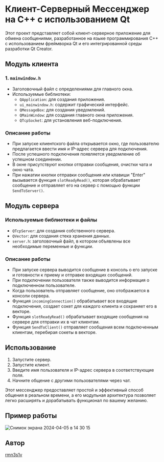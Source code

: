 # Клиент-Серверный Мессенджер на C++ с использованием Qt

Этот проект представляет собой клиент-серверное приложение для обмена сообщениями, разработанное на языке программирования C++ с использованием фреймворка Qt и его интегрированной среды разработки Qt Creator.

## Модуль клиента

### 1. `mainwindow.h`
- Заголовочный файл с определениями для главного окна.
- Используемые библиотеки:
  - `QApplication`: для создания приложения.
  - `ui_mainwindow.h`: содержит графический интерфейс.
  - `QMessageBox`: для создания уведомлений.
  - `QMainWindow`: для создания главного окна приложения.
  - `QTcpSocket`: для установления веб-подключения.

### Описание работы
- При запуске клиентского файла открывается окно, где пользователю предлагается ввести имя и IP-адрес сервера для подключения.
- После успешного подключения появляется уведомление об успешном соединении.
- В окне присутствуют кнопки отправки сообщения, очистки чата и окно чата.
- При нажатии кнопки отправки сообщения или клавиши "Enter" вызывается функция `slotReadyRead()`, которая обрабатывает сообщение и отправляет его на сервер с помощью функции `SendToServer()`.

## Модуль сервера

### Используемые библиотеки и файлы
- `QTcpServer`: для создания собственного сервера.
- `QVector`: для создания стека хранения данных.
- `server.h`: заголовочный файл, в котором объявлены все необходимые переменные и функции.

### Описание работы
- При запуске сервера выводится сообщение в консоль о его запуске и готовности к приему и отправке входящих сообщений.
- При подключении пользователя также выводится информация о подключенном пользователе.
- Когда пользователь отправляет сообщение, оно отображается в консоли сервера.
- Функция `incomingConnection()` обрабатывает все входящие подключения, создает сокет для каждого клиента и сохраняет его в векторе.
- Функция `slotReadyRead()` обрабатывает входящие сообщения на сервере для отправки их в чат клиентам.
- Функция `SendToClient()` отправляет сообщения всем подключенным клиентам, перебирая сокеты в векторе.

## Использование
1. Запустите сервер.
2. Запустите клиент.
3. Введите имя пользователя и IP-адрес сервера в соответствующие поля.
4. Начните общение с другими пользователями через чат.

Этот мессенджер предоставляет простой и эффективный способ общения в реальном времени, а его модульная архитектура позволяет легко расширять и дорабатывать функционал по вашему желанию.

## Пример работы


![Снимок экрана 2024-04-05 в 14 30 15](https://github.com/rmn3s1v/Client_server_application-QT-/assets/123352975/db635ad9-175d-474a-9155-0cb4faf0b261)


## Автор
[rmn3s1v](https://github.com/rmn3s1v)

